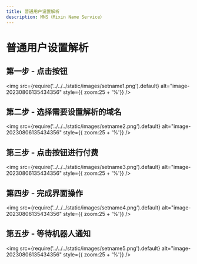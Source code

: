 ```yaml
---
title: 普通用户设置解析
description: MNS（Mixin Name Service）
---
```


# 普通用户设置解析

## 第一步 - 点击按钮

<img src={require('../../../static/images/setname1.png').default} alt="image-20230806135434356" style={{ zoom:25 + '%'}} />

## 第二步 - 选择需要设置解析的域名

<img src={require('../../../static/images/setname2.png').default} alt="image-20230806135434356" style={{ zoom:25 + '%'}} />

## 第三步 - 点击按钮进行付费

<img src={require('../../../static/images/setname3.png').default} alt="image-20230806135434356" style={{ zoom:25 + '%'}} />

## 第四步 - 完成界面操作

<img src={require('../../../static/images/setname4.png').default} alt="image-20230806135434356" style={{ zoom:25 + '%'}} />

## 第五步 - 等待机器人通知

<img src={require('../../../static/images/setname5.png').default} alt="image-20230806135434356" style={{ zoom:25 + '%'}} />

